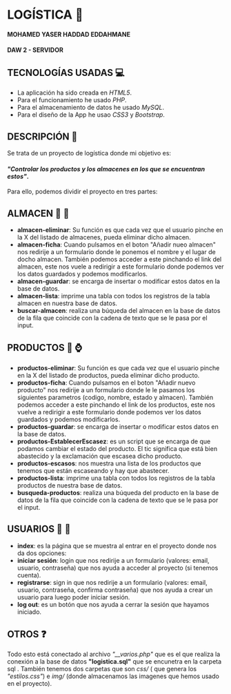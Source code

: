# LOGÍSTICA :convenience_store:

#### MOHAMED YASER HADDAD EDDAHMANE  
#### DAW 2 - SERVIDOR 


## TECNOLOGÍAS USADAS :computer: 
- La aplicación ha sido creada en *HTML5*.
- Para el funcionamiento he usado *PHP*.
- Para el almacenamiento de datos he usado *MySQL*.
- Para el diseño de la App he usao *CSS3* y *Bootstrap*.

## DESCRIPCIÓN :page_with_curl:	
Se trata de un proyecto de logística donde mi objetivo es:
#### *"Controlar los productos y los almacenes en los que se encuentran estos"*.
Para ello, podemos dividir el proyecto en tres partes:

## ALMACEN :truck: :office:
 - **almacen-eliminar**: Su función es que cada vez que el usuario pinche en la X del listado de almacenes, pueda eliminar dicho almacen.
 - **almacen-ficha**: Cuando pulsamos en el boton "Añadir nueo almacen" nos redirije a un formulario donde le ponemos el nombre y el lugar de docho almacen. También podemos acceder a este pinchando el link del almacen, este nos vuele a redirigir a este formulario donde podemos ver los datos guardados y podemos modificarlos.
 - **almacen-guardar**: se encarga de insertar o modificar estos datos en la base de datos.
 - **almacen-lista**: imprime una tabla con todos los registros de la tabla almacen en nuestra base de datos.
 - **buscar-almacen**: realiza una búqueda del almacen en la base de datos de la fila que coincide con la cadena de texto que se le pasa por el input.

## PRODUCTOS :gift: :watch:
 - **productos-eliminar**: Su función es que cada vez que el usuario pinche en la X del listado de   productos, pueda eliminar dicho producto.
 - **productos-ficha**: Cuando pulsamos en el boton "Añadir nuevo producto" nos redirije a un formulario donde le le pasamos los siguientes parametros (codigo, nombre, estado y almacen). También podemos acceder a este pinchando el link de los productos, este nos vuelve a redirigir a este formulario donde podemos ver los datos guardados y podemos modificarlos.
 - **productos-guardar**: se encarga de insertar o modificar estos datos en la base de datos.
 - **productos-EstablecerEscasez**: es un script que se encarga de que podamos cambiar el estado del producto.  El tic significa que está bien abastecido y la exclamación que escasea dicho producto.
 - **productos-escasos**: nos muestra una lista de los productos que tenemos que están escaseando y hay que abastecer.
 - **productos-lista**: imprime una tabla con todos los registros de la tabla productos de nuestra base de datos.
 - **busqueda-productos**: realiza una búqueda del producto en la base de datos de la fila que coincide con la cadena de texto que se le pasa por el input.

## USUARIOS :busts_in_silhouette: :speech_balloon:	
 - **index**: es la página que se muestra al entrar en el proyecto donde nos da dos opciones:
 - **iniciar sesión**:  login que nos redirije a un formulario (valores: email, usuario, contraseña) que nos ayuda a acceder al proyecto (si tenemos cuenta).
 - **registrarse**: sign in que nos redirije a un formulario (valores:  email, usuario, contraseña, confirma contraseña) que nos ayuda a crear un usuario para luego poder iniciar sesión.
 - **log out**: es un botón que nos ayuda a cerrar la sesión que hayamos iniciado.

## OTROS :question:
Todo esto está conectado al archivo *"__varios.php"* que es el que realiza la conexión a la base de datos **"logistica.sql"** que se encunetra en la carpeta sql . 
También tenemos dos carpetas que son *css/* ( que genera los *"estilos.css"*) e *img/* (donde almacenamos las imagenes que hemos usado en el proyecto).


